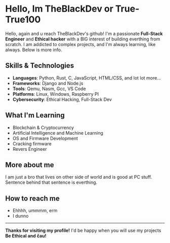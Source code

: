 <h1>Hello, Im TheBlackDev or True-True100</h1>
Hello, again and u reach TheBlackDev's github! I'm a passionate <strong>Full-Stack Engineer</strong> and <strong>Ethical hacker</strong> with a BIG interest of building everthing from scratch. I am addicted to complex projects, and I'm always learning, like always. Below is more info. 

## Skills & Technologies

- **Languages**: Python, Rust, C, JavaScript, HTML/CSS, and lot lot more...
- **Frameworks**: Django and Node.js 
- **Tools**: Qemu, Nasm, Gcc, VS Code
- **Platforms**: Linux, Windows, Raspberry PI
- **Cybersecurity**: Ethical Hacking, Full-Stack Dev

## What I'm Learning
- Blockchain & Cryptocurrency
- Artificial Intelligence and Machine Learning
- OS and Firmware Development
- Cracking firmware
- Revers Engineer
## More about me
I am just a bro that lives on other side of world and is good at PC stuff. Sentence behind that sentence is everthing.
## How to reach me
- Ehhhh, ummmm, erm
- I dunno

---

**Thanks for visiting my profile!** I'd be happy when you will use my projects **Be Ethical and čau!**
